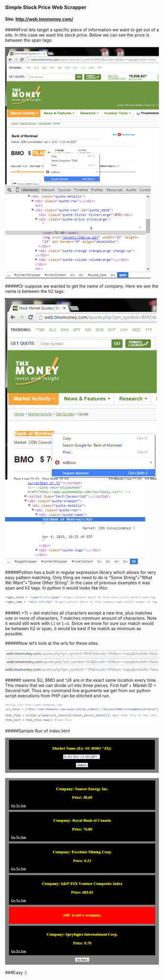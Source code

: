 ### Simple Stock Price Web Scrapper
#### Site: http://web.tmxmoney.com/
#####First lets target a specific piece of information we want to get out of a site. In this case we want the stock price. Below we can see the price is between the span tags: 

![Alt text](https://github.com/InderPabla/Projects/blob/master/Web%20Scrapper%20-%20Stocks/Images/1.png "Optional Title")
![Alt text](https://github.com/InderPabla/Projects/blob/master/Web%20Scrapper%20-%20Stocks/Images/2.PNG "Optional Title")

#####Or suppose we wanted to get the name of company. Here we see the name is between the h2 tags: 

![Alt text](https://github.com/InderPabla/Projects/blob/master/Web%20Scrapper%20-%20Stocks/Images/3.png "Optional Title")
![Alt text](https://github.com/InderPabla/Projects/blob/master/Web%20Scrapper%20-%20Stocks/Images/4.PNG "Optional Title")

#####Python has a built in regular expression library which allows for very easy pattern matching. Only thing we need to do is  “Some String”+”What We Want”+”Some Other String”. In the case of previous examples it was span and h2 tags. In python it would looks like this: 

![Alt text](https://github.com/InderPabla/Projects/blob/master/Web%20Scrapper%20-%20Stocks/Images/5.PNG "Optional Title")

#####(.+?) = dot matches all characters except a new line, plus matches one or more of characters, ? matches minimum amount of characters. Note it would still work with (.) or (.+). Since we know for sure our match would be between h2 or span, it would be best if he match as minimum as possible. 

#####Now let’s look at the urls for these sites. 

![Alt text](https://github.com/InderPabla/Projects/blob/master/Web%20Scrapper%20-%20Stocks/Images/6.PNG "Optional Title")
![Alt text](https://github.com/InderPabla/Projects/blob/master/Web%20Scrapper%20-%20Stocks/Images/7.PNG "Optional Title")
![Alt text](https://github.com/InderPabla/Projects/blob/master/Web%20Scrapper%20-%20Stocks/Images/8.PNG "Optional Title")

#####It seems SU, BMO and ^JX are in the exact same location every time. This means that we can divide url into three pieces. First half + Market ID + Second half. Thus any command line arguments we get from our python script executions from PHP can be stitched and run. 

![Alt text](https://github.com/InderPabla/Projects/blob/master/Web%20Scrapper%20-%20Stocks/Images/9.PNG "Optional Title")
![Alt text](https://github.com/InderPabla/Projects/blob/master/Web%20Scrapper%20-%20Stocks/Images/10.PNG "Optional Title")

#####Sample Run of index.html

![Alt text](https://github.com/InderPabla/Projects/blob/master/Web%20Scrapper%20-%20Stocks/Images/11.PNG "Optional Title")

![Alt text](https://github.com/InderPabla/Projects/blob/master/Web%20Scrapper%20-%20Stocks/Images/12.PNG "Optional Title")

###Easy :)

